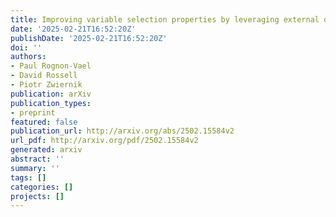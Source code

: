 ```yaml
---
title: Improving variable selection properties by leveraging external data
date: '2025-02-21T16:52:20Z'
publishDate: '2025-02-21T16:52:20Z'
doi: ''
authors:
- Paul Rognon-Vael
- David Rossell
- Piotr Zwiernik
publication: arXiv
publication_types:
- preprint
featured: false
publication_url: http://arxiv.org/abs/2502.15584v2
url_pdf: http://arxiv.org/pdf/2502.15584v2
generated: arxiv
abstract: ''
summary: ''
tags: []
categories: []
projects: []
---
```

